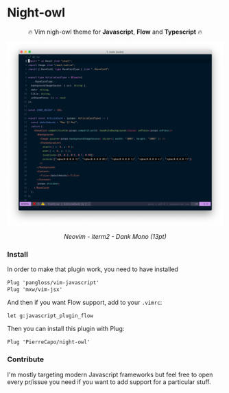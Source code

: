 # Night-owl

<p align="center">
🔥 Vim nigh-owl theme for <strong>Javascript</strong>, <strong>Flow</strong> and <strong>Typescript</strong> 🔥
</p>


![alt text](https://github.com/PierreCapo/night-owl/raw/master/screenshot.png)
<p align="center">
<i>Neovim - iterm2 - Dank Mono (13pt)</i></p>

### Install

In order to make that plugin work, you need to have installed

```vim
Plug 'pangloss/vim-javascript'
Plug 'mxw/vim-jsx'
```

And then if you want Flow support, add to your `.vimrc`:

```vim
let g:javascript_plugin_flow
```

Then you can install this plugin with Plug:

```vim
Plug 'PierreCapo/night-owl'
```

### Contribute

I'm mostly targeting modern Javascript frameworks but feel free to open every pr/issue you need if you want to add support for a particular stuff.
